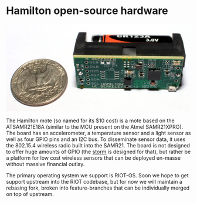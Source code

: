 # Hamilton open-source hardware

![hamilton mote](https://raw.githubusercontent.com/immesys/baseliner/master/misc/hamilton-sm.jpg)

The Hamilton mote (so named for its $10 cost) is a mote based on the ATSAMR21E18A (similar to the MCU present on the Atmel SAMR21XPRO). The board has an accelerometer, a temperature sensor and a light sensor as well as four GPIO pins and an I2C bus. To disseminate sensor data, it uses the 802.15.4 wireless radio built into the SAMR21. The board is not designed to offer huge amounts of GPIO (the [storm](http://storm.rocks) is designed for that), but rather be a platform for low cost wireless sensors that can be deployed en-masse without massive financial outlay.

The primary operating system we support is RIOT-OS. Soon we hope to get support upstream into the RIOT codebase, but for now we will maintain a rebasing fork, broken into feature-branches that can be individually merged on top of upstream.
